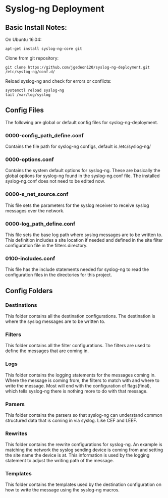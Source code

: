 # Syslog-ng Deployment

## Basic Install Notes:
On Ubuntu 16.04:

```
apt-get install syslog-ng-core git
```

Clone from git repository:

```
git clone https://github.com/jgedeon120/syslog-ng-deployment.git /etc/syslog-ng/conf.d/
```

Reload syslog-ng and check for errors or conflicts:

```
systemctl reload syslog-ng
tail /var/log/syslog
```


## Config Files
The following are global or default config files for syslog-ng-deployment.

### 0000-config_path_define.conf

Contains the file path for syslog-ng configs, default is /etc/syslog-ng/

### 0000-options.conf

Contains the system default options for syslog-ng.  These are basically the global options for syslog-ng found in the syslog-ng.conf file.  The installed syslog-ng.conf does not need to be edited now.

### 0000-s_net_source.conf

This file sets the parameters for the syslog receiver to receive syslog messages over the network.

### 0000-log_path_define.conf

This file sets the base log path where syslog messages are to be written to.  This definition includes a site location if needed and defined in the site filter configuration file in the filters directory.

### 0100-includes.conf

This file has the include statements needed for syslog-ng to read the configuration files in the directories for this project.

## Config Folders

### Destinations

This folder contains all the destination configurations.  The destination is where the syslog messages are to be written to.

### Filters

This folder contains all the filter configurations.  The filters are used to define the messages that are coming in.

### Logs

This folder contains the logging statements for the messages coming in. Where the message is coming from, the filters to match with and where to write the message.  Most will end with the configuration of flags(final), which tells syslog-ng there is nothing more to do with that message.

### Parsers

This folder contains the parsers so that syslog-ng can understand common structured data that is coming in via syslog.  Like CEF and LEEF.

### Rewrites

This folder contains the rewrite configurations for syslog-ng.  An example is matching the network the syslog sending device is coming from and setting the site name the device is at. This information is used by the logging statement to adjust the writing path of the message.

### Templates

This folder contains the templates used by the destination configuration on how to write the message using the syslog-ng macros.

